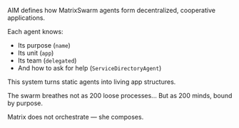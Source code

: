 AIM defines how MatrixSwarm agents form decentralized, cooperative applications.

Each agent knows:
- Its purpose (`name`)
- Its unit (`app`)
- Its team (`delegated`)
- And how to ask for help (`ServiceDirectoryAgent`)

This system turns static agents into living app structures.

The swarm breathes not as 200 loose processes...
But as 200 minds, bound by purpose.

Matrix does not orchestrate — she composes.